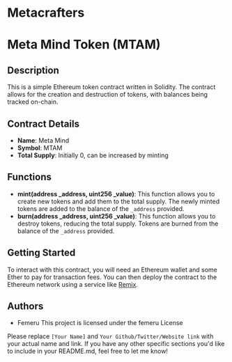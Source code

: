 # Metacrafters

# Meta Mind Token (MTAM)

## Description

This is a simple Ethereum token contract written in Solidity. The contract allows for the creation and destruction of tokens, with balances being tracked on-chain.

## Contract Details

- **Name**: Meta Mind
- **Symbol**: MTAM
- **Total Supply**: Initially 0, can be increased by minting

## Functions

- **mint(address _address, uint256 _value)**: This function allows you to create new tokens and add them to the total supply. The newly minted tokens are added to the balance of the `_address` provided.
- **burn(address _address, uint256 _value)**: This function allows you to destroy tokens, reducing the total supply. Tokens are burned from the balance of the `_address` provided.

## Getting Started

To interact with this contract, you will need an Ethereum wallet and some Ether to pay for transaction fees. You can then deploy the contract to the Ethereum network using a service like [Remix](https://remix.ethereum.org/).

## Authors

- Femeru
This project is licensed under the femeru License 


Please replace `[Your Name]` and `Your Github/Twitter/Website link` with your actual name and link. If you have any other specific sections you'd like to include in your README.md, feel free to let me know!
